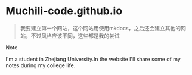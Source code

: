# Muchili-code.github.io
>  我要建立第一个网站，这个网站用使用mkdocs，之后还会建立其他的网站，不过风格应该不同，这些都是我的尝试

> [!NOTE]
>
> I'm a student in Zhejiang University.In the website I'll share some of my notes during my college life.
